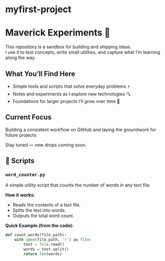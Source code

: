 # myfirst-project
# Maverick Experiments 🚀

This repository is a sandbox for building and shipping ideas.  
I use it to test concepts, write small utilities, and capture what I’m learning along the way.  

## What You’ll Find Here
- Simple tools and scripts that solve everyday problems ⚡  
- Notes and experiments as I explore new technologies 🔍  
- Foundations for larger projects I’ll grow over time 🌱  

## Current Focus
Building a consistent workflow on GitHub and laying the groundwork for future projects.  

Stay tuned — new drops coming soon.

## 🚀 Scripts

### `word_counter.py`
A simple utility script that counts the number of words in any text file.  

**How it works:**  
- Reads the contents of a text file.  
- Splits the text into words.  
- Outputs the total word count.  

**Quick Example (from the code):**  
```python
def count_words(file_path):
    with open(file_path, 'r') as file:
        text = file.read()
        words = text.split()
        return len(words)



